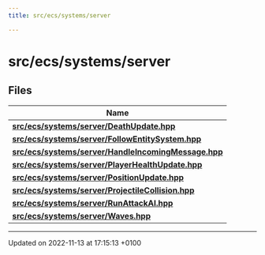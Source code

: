 ```yaml
---
title: src/ecs/systems/server

---
```


# src/ecs/systems/server



## Files

| Name           |
| -------------- |
| **[src/ecs/systems/server/DeathUpdate.hpp](Files/_death_update_8hpp.md#file-deathupdate.hpp)**  |
| **[src/ecs/systems/server/FollowEntitySystem.hpp](Files/_follow_entity_system_8hpp.md#file-followentitysystem.hpp)**  |
| **[src/ecs/systems/server/HandleIncomingMessage.hpp](Files/_handle_incoming_message_8hpp.md#file-handleincomingmessage.hpp)**  |
| **[src/ecs/systems/server/PlayerHealthUpdate.hpp](Files/_player_health_update_8hpp.md#file-playerhealthupdate.hpp)**  |
| **[src/ecs/systems/server/PositionUpdate.hpp](Files/_position_update_8hpp.md#file-positionupdate.hpp)**  |
| **[src/ecs/systems/server/ProjectileCollision.hpp](Files/_projectile_collision_8hpp.md#file-projectilecollision.hpp)**  |
| **[src/ecs/systems/server/RunAttackAI.hpp](Files/_run_attack_a_i_8hpp.md#file-runattackai.hpp)**  |
| **[src/ecs/systems/server/Waves.hpp](Files/_waves_8hpp.md#file-waves.hpp)**  |






-------------------------------

Updated on 2022-11-13 at 17:15:13 +0100
